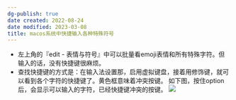 ```yaml
---
dg-publish: true
date created: 2022-08-24
date modified: 2023-03-08
title: macos系统中快捷输入各种特殊符号
---
```


- 左上角的『edit - 表情与符号』中可以批量看emoji表情和所有特殊字符。但输入的话，没有快捷键很麻烦。
- 查找快捷键的方式是：在输入法设置那，启用虚拟键盘，接着用修饰键，就可以看到各个字符的快捷键了。黄色框意味着冲突按键。
如下图，按住option后，会显示可以输入的字符，已经快捷键冲突的按键。
![](https://img2.oldwinter.top/202208241840832.png)

